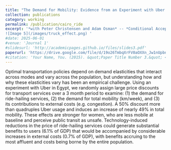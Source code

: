```yaml
---
title: "The Demand for Mobility: Evidence from an Experiment with Uber Riders"
collection: publications
category: working
permalink: /publication/cairo_ride
excerpt: '*with Peter Christensen and Adam Osman* -- *Conditional Accepted on Journal of Public Economics*
![Image 5](/images/truck_effect.png) '
#date: 2025-06-01
#venue: 'Journal 1'
#slidesurl: 'http://academicpages.github.io/files/slides3.pdf'
paperurl: 'https://drive.google.com/file/d/19o26TmbqXrFV0aOXXn_Jw1nUpbnyxepo/view?usp=sharing'
#citation: 'Your Name, You. (2015). &quot;Paper Title Number 3.&quot; <i>Journal 1</i>. 1(3).'
---
```


Optimal transportation policies depend on demand elasticities that interact across modes and vary across the population, but understanding how and why these elasticities vary has been an empirical challenge. Using an experiment with Uber in Egypt, we randomly assign large price discounts for transport services over a 3 month period to examine: (1) the demand for ride-hailing services, (2) the demand for total mobility (km/week), and (3) its contributions to external costs (e.g. congestion). A 50% discount more than quadruples Uber usage and induces an increase of nearly 49% in total mobility. These effects are stronger for women, who are less mobile at baseline and perceive public transit as unsafe. Technology-induced reductions in the price of ride-hailing services could generate substantial benefits to users (6.1% of GDP) that would be accompanied by considerable increases in external costs (0.7% of GDP), with benefits accruing to the most affluent and costs being borne by the entire population.

